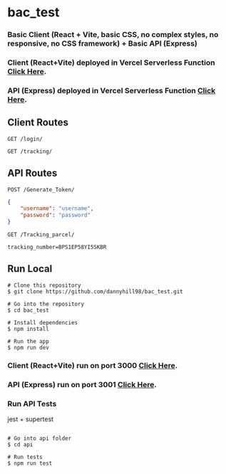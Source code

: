 # bac_test
### Basic Client (React + Vite, basic CSS, no complex styles, no responsive, no CSS framework) + Basic API (Express)

### Client (React+Vite) deployed in Vercel Serverless Function [Click Here](https://bac-test-client.vercel.app/).

### API (Express) deployed in Vercel Serverless Function [Click Here](https://bac-test-api.vercel.app/).

## Client Routes

`GET /login/`

`GET /tracking/`

## API Routes 

`POST /Generate_Token/`
```json
{
    "username": "username",
    "password": "password" 
}
```


`GET /Tracking_parcel/`
```
tracking_number=BPS1EP58YI5SKBR
```

## Run Local
```
# Clone this repository
$ git clone https://github.com/dannyhill98/bac_test.git

# Go into the repository
$ cd bac_test

# Install dependencies
$ npm install

# Run the app
$ npm run dev

```

### Client (React+Vite) run on port 3000 [Click Here](http://localhost:3000).
### API (Express) run on port 3001 [Click Here](http://localhost:3001).

### Run API Tests
jest + supertest
```

# Go into api folder
$ cd api

# Run tests
$ npm run test

```

